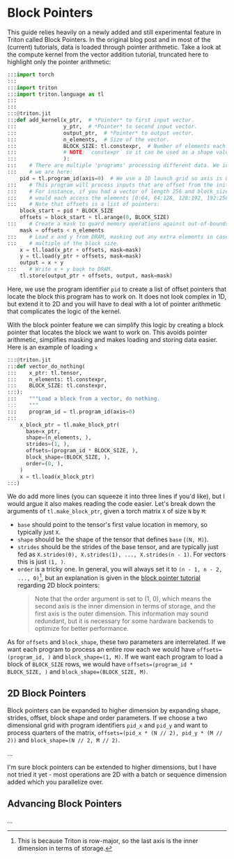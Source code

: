 # Block Pointers
This guide relies heavily on a newly added and still experimental feature in Triton called Block Pointers. In the original blog post and in most of the (current) tutorials, data is loaded through pointer arithmetic. Take a look at the compute kernel from the vector addition tutorial, truncated here to highlight only the pointer arithmetic:

```python
:::import torch
:::
:::import triton
:::import triton.language as tl
:::
:::
:::@triton.jit
:::def add_kernel(x_ptr,  # *Pointer* to first input vector.
:::               y_ptr,  # *Pointer* to second input vector.
:::               output_ptr,  # *Pointer* to output vector.
:::               n_elements,  # Size of the vector.
:::               BLOCK_SIZE: tl.constexpr,  # Number of elements each program should process.
:::               # NOTE: `constexpr` so it can be used as a shape value.
:::               ):
:::    # There are multiple 'programs' processing different data. We identify which program
:::    # we are here:
    pid = tl.program_id(axis=0)  # We use a 1D launch grid so axis is 0.
:::    # This program will process inputs that are offset from the initial data.
:::    # For instance, if you had a vector of length 256 and block_size of 64, the programs
:::    # would each access the elements [0:64, 64:128, 128:192, 192:256].
:::    # Note that offsets is a list of pointers:
    block_start = pid * BLOCK_SIZE
    offsets = block_start + tl.arange(0, BLOCK_SIZE)
:::    # Create a mask to guard memory operations against out-of-bounds accesses.
    mask = offsets < n_elements
:::    # Load x and y from DRAM, masking out any extra elements in case the input is not a
:::    # multiple of the block size.
    x = tl.load(x_ptr + offsets, mask=mask)
    y = tl.load(y_ptr + offsets, mask=mask)
    output = x + y
:::    # Write x + y back to DRAM.
    tl.store(output_ptr + offsets, output, mask=mask)
```

Here, we use the program identifier `pid` to create a list of offset pointers that locate the block this program has to work on.
It does not look complex in 1D, but extend it to 2D and you will have to deal with a lot of pointer arithmetic that complicates the logic of the kernel.

With the block pointer feature we can simplify this logic by creating a block pointer that locates the block we want to work on. This avoids pointer arithmetic, simplifies masking and makes loading and storing data easier. Here is an example of loading `x`

```python
:::@triton.jit
:::def vector_do_nothing(
:::    x_ptr: tl.tensor,
:::    n_elements: tl.constexpr,
:::    BLOCK_SIZE: tl.constexpr,
:::):
:::    """Load a block from a vector, do nothing.
:::    """
:::    program_id = tl.program_id(axis=0)
:::
    x_block_ptr = tl.make_block_ptr(
      base=x_ptr,
      shape=(n_elements, ),
      strides=(1, ),
      offsets=(program_id * BLOCK_SIZE, ),
      block_shape=(BLOCK_SIZE, ),
      order=(0, ),
    )
    x = tl.load(x_block_ptr)
:::)
```

We do add more lines (you can squeeze it into three lines if you'd like), but I would argue it also makes reading the code easier.
Let's break down the arguments of `tl.make_block_ptr`, given a torch matrix `X` of size `N` by `M`:

- `base` should point to the tensor's first value location in memory, so typically just `X`.
- `shape` should be the shape of the tensor that defines `base` (`(N, M)`).
- `strides` should be the strides of the base tensor, and are typically just fed as `X.strides(0), X.strides(1), ..., X.strides(n - 1)`. For vectors this is just `(1, )`.
- `order` is a tricky one. In general, you will always set it to `(n - 1, n - 2, ..., 0)`[^4], but an explanation is given in the [block pointer tutorial](https://triton-lang.org/main/getting-started/tutorials/08-experimental-block-pointer.html#sphx-glr-getting-started-tutorials-08-experimental-block-pointer-py) regarding 2D block pointers:
   > Note that the order argument is set to (1, 0), which means the second axis is the inner dimension in terms of storage, and the first axis is the outer dimension. This information may sound redundant, but it is necessary for some hardware backends to optimize for better performance.

As for `offsets` and `block_shape`, these two parameters are interrelated. If we want each program to process an entire row each we would have `offsets=(program_id, )` and `block_shape=(1, M)`.
If we want each program to load a block of `BLOCK_SIZE` rows, we would have `offsets=(program_id * BLOCK_SIZE, )` and `block_shape=(BLOCK_SIZE, M)`.


## 2D Block Pointers

Block pointers can be expanded to higher dimension by expanding shape, strides, offset, block shape and order parameters. 
If we choose a two dimensional grid with program identifiers `pid_x` and `pid_y` and want to process quarters of the matrix, `offsets=(pid_x * (N // 2), pid_y * (M // 2))` and `block_shape=(N // 2, M // 2)`.

...

I'm sure block pointers can be extended to higher dimensions, but I have not tried it yet - most operations are 2D with a batch or sequence dimension added which you parallelize over.

## Advancing Block Pointers

...


[^4]: This is because Triton is row-major, so the last axis is the inner dimension in terms of storage.
